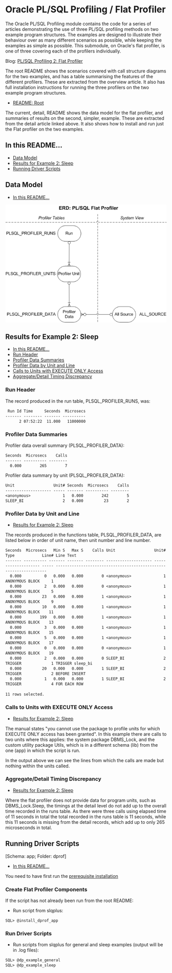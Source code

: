 # Oracle PL/SQL Profiling / Flat Profiler

The Oracle PL/SQL Profiling module contains the code for a series of articles demonstrating the use of three PL/SQL profiling methods on two example program structures. The examples are designed to illustrate their behaviour over as many different scenarios as possible, while keeping the examples as simple as possible. This submodule, on Oracle's flat profiler, is one of three covering each of the profilers individually.

Blog: [PL/SQL Profiling 2: Flat Profiler](http://aprogrammerwrites.eu/?p=2867)

The root README shows the scenarios covered with call structure diagrams for the two examples, and has a table summarising the features of the different profilers. These are extracted from the overview article. It also has full installation instructions for running the three profilers on the two example program structures.

- [README: Root](../README.md)

The current, detail, README shows the data model for the flat profiler, and summaries of results on the second, simpler, example. These are extracted from the detail article linked above. It also shows how to install and run just the Flat profiler on the two examples.

## In this README...
- [Data Model](https://github.com/BrenPatF/plsql_profiling/blob/master/dprof/README_DP.md#data-model)
- [Results for Example 2: Sleep](https://github.com/BrenPatF/plsql_profiling/blob/master/dprof/README_DP.md#Results-for-example-2-sleep)
- [Running Driver Scripts](https://github.com/BrenPatF/plsql_profiling/blob/master/dprof/README_DP.md#running-driver-scripts)

## Data Model
- [In this README...](https://github.com/BrenPatF/plsql_profiling/blob/master/dprof/README_DP.md#in-this-readme)

<img src="plsql_profiling - DP ERD.png">

## Results for Example 2: Sleep
- [In this README...](https://github.com/BrenPatF/plsql_profiling/blob/master/dprof/README_DP.md#in-this-readme)
- [Run Header](https://github.com/BrenPatF/plsql_profiling/blob/master/dprof/README_DP.md#Run-Header)
- [Profiler Data Summaries](https://github.com/BrenPatF/plsql_profiling/blob/master/dprof/README_DP.md#Profiler-Data-Summaries)
- [Profiler Data by Unit and Line](https://github.com/BrenPatF/plsql_profiling/blob/master/dprof/README_DP.md#profiler-data-by-unit-and-line)
- [Calls to Units with EXECUTE ONLY Access](https://github.com/BrenPatF/plsql_profiling/blob/master/dprof/README_DP.md#Calls-to-Units-with-EXECUTE-ONLY-Access)
- [Aggregate/Detail Timing Discrepancy](https://github.com/BrenPatF/plsql_profiling/blob/master/dprof/README_DP.md#aggregatedetail-timing-discrepancy)

### Run Header

The record produced in the run table, PLSQL_PROFILER_RUNS, was:

     Run Id Time     Seconds  Microsecs
    ------- -------- ------- ----------
          2 07:52:22  11.000   11000000

### Profiler Data Summaries
Profiler data overall summary (PLSQL_PROFILER_DATA):

    Seconds  Microsecs    Calls
    ------- ---------- --------
      0.000        265        7

Profiler data summary by unit (PLSQL_PROFILER_DATA):

    Unit                 Unit# Seconds  Microsecs    Calls
    -------------------- ----- ------- ---------- --------
    <anonymous>              1   0.000        242        5
    SLEEP_BI                 2   0.000         23        2

### Profiler Data by Unit and Line
- [Results for Example 2: Sleep](https://github.com/BrenPatF/plsql_profiling/blob/master/dprof/README_DP.md#Results-for-Example-2-Sleep)

The records produced in the functions table, PLSQL_PROFILER_DATA, are listed below in order of unit name, then unit number and line number. 

    Seconds  Microsecs   Min S   Max S    Calls Unit                 Unit# Type            Line# Line Text
    ------- ---------- ------- ------- -------- -------------------- ----- --------------- ----- ------------------------------------------------------------------
      0.000          0   0.000   0.000        0 <anonymous>              1 ANONYMOUS BLOCK     1
      0.000          2   0.000   0.000        0 <anonymous>              1 ANONYMOUS BLOCK     5
      0.000         23   0.000   0.000        1 <anonymous>              1 ANONYMOUS BLOCK     9
      0.000         10   0.000   0.000        1 <anonymous>              1 ANONYMOUS BLOCK    11
      0.000        199   0.000   0.000        1 <anonymous>              1 ANONYMOUS BLOCK    13
      0.000          3   0.000   0.000        1 <anonymous>              1 ANONYMOUS BLOCK    15
      0.000          5   0.000   0.000        1 <anonymous>              1 ANONYMOUS BLOCK    17
      0.000          0   0.000   0.000        0 <anonymous>              1 ANONYMOUS BLOCK    19
      0.000          2   0.000   0.000        0 SLEEP_BI                 2 TRIGGER             1 TRIGGER sleep_bi
      0.000         20   0.000   0.000        1 SLEEP_BI                 2 TRIGGER             2 BEFORE INSERT
      0.000          1   0.000   0.000        1 SLEEP_BI                 2 TRIGGER             4 FOR EACH ROW
    
    11 rows selected.

### Calls to Units with EXECUTE ONLY Access
- [Results for Example 2: Sleep](https://github.com/BrenPatF/plsql_profiling/blob/master/dprof/README_DP.md#Results-for-Example-2-Sleep)

The manual states "you cannot use the package to profile units for which EXECUTE ONLY access has been granted". In this example there are calls to two units where this applies: the system package DBMS_Lock, and the custom utility package Utils, which is in a different schema (lib) from the one (app) in which the script is run.

In the output above we can see the lines from which the calls are made but nothing within the units called.

### Aggregate/Detail Timing Discrepancy
- [Results for Example 2: Sleep](https://github.com/BrenPatF/plsql_profiling/blob/master/dprof/README_DP.md#Results-for-Example-2-Sleep)

Where the flat profiler does not provide data for program units, such as DBMS_Lock.Sleep, the timings at the detail level do not add up to the overall time recorded in the runs table. As there were three calls using elapsed time of 11 seconds in total the total recorded in the runs table is 11 seconds, while this 11 seconds is missing from the detail records, which add up to only 265 microseconds in total.

## Running Driver Scripts
[Schema: app; Folder: dprof]
- [In this README...](https://github.com/BrenPatF/plsql_profiling/blob/master/dprof/README_DP.md#in-this-readme)

You need to have first run the [prerequisite installation](..\README.md#installation)

 ### Create Flat Profiler Components
If the script has not already been run from the root README:
- Run script from slqplus:
```
SQL> @install_dprof_app
```

### Run Driver Scripts
- Run scripts from slqplus for general and sleep examples (output will be in .log files):
```
SQL> @dp_example_general
SQL> @dp_example_sleep
```

